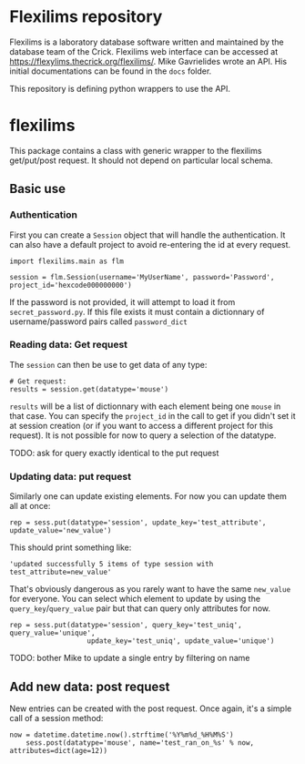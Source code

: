 # Flexilims repository

Flexilims is a laboratory database software written and maintained by the database team of the Crick. Flexilims web interface can be accessed at https://flexylims.thecrick.org/flexilims/. Mike Gavrielides wrote an API. His initial documentations can be found in the `docs` folder.

This repository is defining python wrappers to use the API.

# flexilims

This package contains a class with generic wrapper to the flexilims get/put/post request. It should not depend on particular local schema.

## Basic use

### Authentication
First you can create a `Session` object that will handle the authentication. It can also have a default project to avoid re-entering the id at every request.

```
import flexilims.main as flm

session = flm.Session(username='MyUserName', password='Password', project_id='hexcode000000000')
```

If the password is not provided, it will attempt to load it from `secret_password.py`. If this file exists it must contain a dictionnary of username/password pairs called `password_dict`

### Reading data: Get request
The `session` can then be use to get data of any type:

```
# Get request:
results = session.get(datatype='mouse')
```

`results` will be a list of dictionnary with each element being one `mouse` in that case. You can specify the `project_id` in the call to get if you didn't set it at session creation (or if you want to access a different project for this request). It is not possible for now to query a selection of the datatype.

TODO: ask for query exactly identical to the put request

### Updating data: put request

Similarly one can update existing elements. For now you can update them all at once:

```
rep = sess.put(datatype='session', update_key='test_attribute', update_value='new_value')
```
This should print something like:
```
'updated successfully 5 items of type session with test_attribute=new_value'
```
That's obviously dangerous as you rarely want to have the same `new_value` for everyone. You can select which element to update by using the `query_key`/`query_value` pair but that can query only attributes for now.

```
rep = sess.put(datatype='session', query_key='test_uniq', query_value='unique',
                   update_key='test_uniq', update_value='unique')
```

TODO: bother Mike to update a single entry by filtering on name

## Add new data: post request

New entries can be created with the post request. Once again, it's a simple call of a session method:

```
now = datetime.datetime.now().strftime('%Y%m%d_%H%M%S')
    sess.post(datatype='mouse', name='test_ran_on_%s' % now, attributes=dict(age=12))
```
